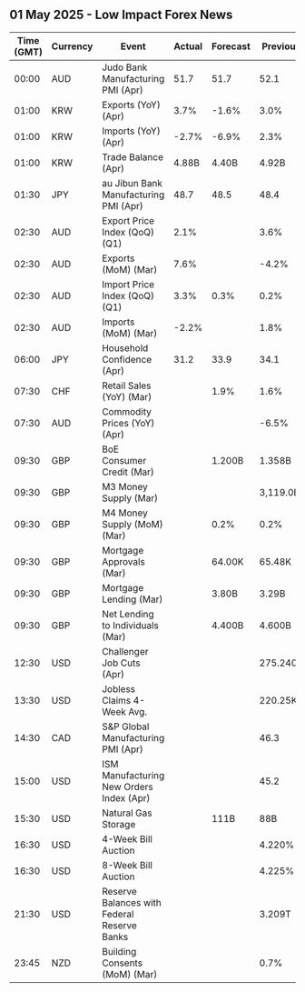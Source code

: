 ## 01 May 2025 - Low Impact Forex News

| Time (GMT) | Currency | Event | Actual | Forecast | Previous |
|------|----------|-------|--------|----------|----------|
| 00:00 | AUD | Judo Bank Manufacturing PMI (Apr) | 51.7 | 51.7 | 52.1 |
| 01:00 | KRW | Exports (YoY) (Apr) | 3.7% | -1.6% | 3.0% |
| 01:00 | KRW | Imports (YoY) (Apr) | -2.7% | -6.9% | 2.3% |
| 01:00 | KRW | Trade Balance (Apr) | 4.88B | 4.40B | 4.92B |
| 01:30 | JPY | au Jibun Bank Manufacturing PMI (Apr) | 48.7 | 48.5 | 48.4 |
| 02:30 | AUD | Export Price Index (QoQ) (Q1) | 2.1% |  | 3.6% |
| 02:30 | AUD | Exports (MoM) (Mar) | 7.6% |  | -4.2% |
| 02:30 | AUD | Import Price Index (QoQ) (Q1) | 3.3% | 0.3% | 0.2% |
| 02:30 | AUD | Imports (MoM) (Mar) | -2.2% |  | 1.8% |
| 06:00 | JPY | Household Confidence (Apr) | 31.2 | 33.9 | 34.1 |
| 07:30 | CHF | Retail Sales (YoY) (Mar) |  | 1.9% | 1.6% |
| 07:30 | AUD | Commodity Prices (YoY) (Apr) |  |  | -6.5% |
| 09:30 | GBP | BoE Consumer Credit (Mar) |  | 1.200B | 1.358B |
| 09:30 | GBP | M3 Money Supply (Mar) |  |  | 3,119.0B |
| 09:30 | GBP | M4 Money Supply (MoM) (Mar) |  | 0.2% | 0.2% |
| 09:30 | GBP | Mortgage Approvals (Mar) |  | 64.00K | 65.48K |
| 09:30 | GBP | Mortgage Lending (Mar) |  | 3.80B | 3.29B |
| 09:30 | GBP | Net Lending to Individuals (Mar) |  | 4.400B | 4.600B |
| 12:30 | USD | Challenger Job Cuts (Apr) |  |  | 275.240K |
| 13:30 | USD | Jobless Claims 4-Week Avg. |  |  | 220.25K |
| 14:30 | CAD | S&P Global Manufacturing PMI (Apr) |  |  | 46.3 |
| 15:00 | USD | ISM Manufacturing New Orders Index (Apr) |  |  | 45.2 |
| 15:30 | USD | Natural Gas Storage |  | 111B | 88B |
| 16:30 | USD | 4-Week Bill Auction |  |  | 4.220% |
| 16:30 | USD | 8-Week Bill Auction |  |  | 4.225% |
| 21:30 | USD | Reserve Balances with Federal Reserve Banks |  |  | 3.209T |
| 23:45 | NZD | Building Consents (MoM) (Mar) |  |  | 0.7% |
